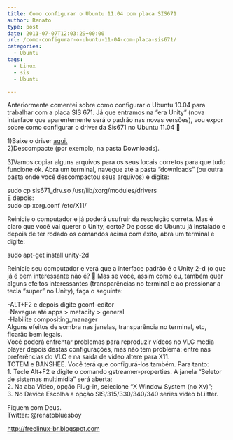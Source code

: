 ```yaml
---
title: Como configurar o Ubuntu 11.04 com placa SIS671
author: Renato
type: post
date: 2011-07-07T12:03:29+00:00
url: /como-configurar-o-ubuntu-11-04-com-placa-sis671/
categories:
  - Ubuntu
tags:
  - Linux
  - sis
  - Ubuntu

---
```

<div>
  <div>
    <img class="alignleft" src="http://3.bp.blogspot.com/-V2YXKQNhlSI/Tewau5UpM9I/AAAAAAAAAng/-uYoFeX6N10/s400/images.jpeg" alt="" border="0" />Anteriormente comentei sobre como configurar o Ubuntu 10.04 para trabalhar com a placa SIS 671. Já que entramos na &#8220;era Unity&#8221; (nova interface que aparentemente será o padrão nas novas versões), vou expor sobre como configurar o driver da Sis671 no Ubuntu 11.04 🙂
  </div>
  
  <p>
    1)Baixe o driver <a href="http://www.4shared.com/file/xtT3dUny/xorg-driver-sis671-ubuntu1104t.html">aqui. </a><br /> 2)Descompacte (por exemplo, na pasta Downloads).
  </p>
  
  <div>
    3)Vamos copiar alguns arquivos para os seus locais corretos para que tudo funcione ok. Abra um terminal, navegue até a pasta &#8220;downloads&#8221; (ou outra pasta onde você descompactou seus arquivos) e digite:
  </div>
  
  <p>
    sudo cp sis671_drv.so /usr/lib/xorg/modules/drivers<br /> E depois:<br /> sudo cp xorg.conf /etc/X11/
  </p>
  
  <div>
    Reinicie o computador e já poderá usufruir da resolução correta. Mas é claro que você vai querer o Unity, certo? De posse do Ubuntu já instalado e depois de ter rodado os comandos acima com êxito, abra um terminal e digite:
  </div>
  
  <p>
    sudo apt-get install unity-2d
  </p>
  
  <div>
    Reinicie seu computador e verá que a interface padrão é o Unity 2-d (o que já é bem interessante não é? 🙂 Mas se você, assim como eu, também quer alguns efeitos interessantes (transparências no terminal e ao pressionar a tecla &#8220;super&#8221; no Unity), faça o seguinte:
  </div>
  
  <p>
    -ALT+F2 e depois digite gconf-editor<br /> -Navegue até apps > metacity > general<br /> -Habilite compositing_manager<br /> Alguns efeitos de sombra nas janelas, transparência no terminal, etc, ficarão bem legais.<br /> Você poderá enfrentar problemas para reproduzir vídeos no VLC media player depois destas configurações, mas não tem problema: entre nas preferências do VLC e na saída de vídeo altere para X11.<br /> TOTEM e BANSHEE. Você terá que configurá-los também. Para tanto:<br /> 1. Tecle Alt+F2 e digite o comando gstreamer-properties. A janela &#8220;Seletor de sistemas multimídia&#8221; será aberta;<br /> 2. Na aba Vídeo, opção Plug-in, selecione &#8220;X Window System (no Xv)&#8221;;<br /> 3. No Device Escolha a opção SIS/315/330/340/340 series video bLiitter.
  </p>
  
  <p>
    Fiquem com Deus.<br /> Twitter: @renatobluesboy
  </p>
</div>

<div>
  <a href="http://freelinux-br.blogspot.com/">http://freelinux-br.blogspot.com</a>
</div>